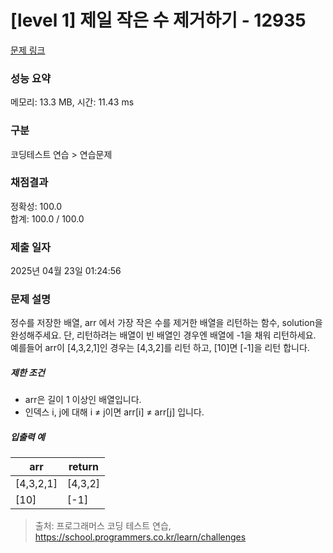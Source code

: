 # [level 1] 제일 작은 수 제거하기 - 12935 

[문제 링크](https://school.programmers.co.kr/learn/courses/30/lessons/12935) 

### 성능 요약

메모리: 13.3 MB, 시간: 11.43 ms

### 구분

코딩테스트 연습 > 연습문제

### 채점결과

정확성: 100.0<br/>합계: 100.0 / 100.0

### 제출 일자

2025년 04월 23일 01:24:56

### 문제 설명

<p>정수를 저장한 배열, arr 에서 가장 작은 수를 제거한 배열을 리턴하는 함수, solution을 완성해주세요. 단, 리턴하려는 배열이 빈 배열인 경우엔 배열에 -1을 채워 리턴하세요. 예를들어 arr이 [4,3,2,1]인 경우는 [4,3,2]를 리턴 하고, [10]면 [-1]을 리턴 합니다.</p>

<h5>제한 조건</h5>

<ul>
<li>arr은 길이 1 이상인 배열입니다.</li>
<li>인덱스 i, j에 대해 i ≠ j이면 arr[i] ≠ arr[j] 입니다.</li>
</ul>

<h5>입출력 예</h5>
<table class="table">
        <thead><tr>
<th>arr</th>
<th>return</th>
</tr>
</thead>
        <tbody><tr>
<td>[4,3,2,1]</td>
<td>[4,3,2]</td>
</tr>
<tr>
<td>[10]</td>
<td>[-1]</td>
</tr>
</tbody>
      </table>

> 출처: 프로그래머스 코딩 테스트 연습, https://school.programmers.co.kr/learn/challenges